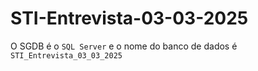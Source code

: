 # STI-Entrevista-03-03-2025

O SGDB é o `SQL Server` e o nome do banco de dados é `STI_Entrevista_03_03_2025`
